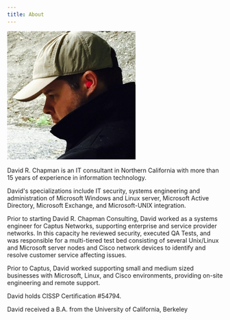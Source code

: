 ```yaml
---
title: About
---
```


![David R. Chapman](/images/DavidRChapman.jpg)

David R. Chapman is an IT consultant in Northern California with more than 15 years of experience in information technology.

David's specializations include IT security, systems engineering and administration of Microsoft Windows and Linux server, Microsoft Active Directory, Microsoft Exchange, and Microsoft-UNIX integration.

Prior to starting David R. Chapman Consulting, David worked as a systems engineer for Captus Networks, supporting enterprise and service provider networks. In this capacity he reviewed security, executed QA Tests, and was responsible for a multi-tiered test bed consisting of several Unix/Linux and Microsoft server nodes and Cisco network devices to identify and resolve customer service affecting issues.

Prior to Captus, David worked supporting small and medium sized businesses with Microsoft, Linux, and Cisco environments, providing on-site engineering and remote support.

David holds CISSP Certification #54794.

David received a B.A. from the University of California, Berkeley
